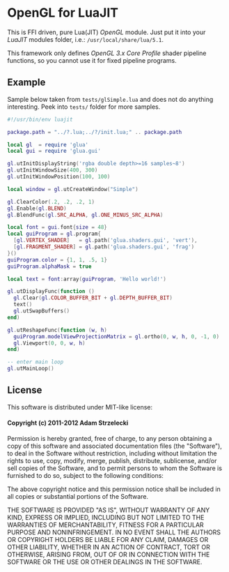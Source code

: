 OpenGL for LuaJIT
=================

This is FFI driven, pure Lua(JIT) *OpenGL* module. Just put it into your *LuaJIT* modules folder, i.e.: `/usr/local/share/lua/5.1`.

This framework only defines *OpenGL 3.x Core Profile* shader pipeline functions, so you cannot use it for fixed pipeline programs.

Example
-------

Sample below taken from `tests/glSimple.lua` and does not do anything interesting. Peek into `tests/` folder for more samples.

```lua
#!/usr/bin/env luajit

package.path = "../?.lua;../?/init.lua;" .. package.path

local gl  = require 'glua'
local gui = require 'glua.gui'

gl.utInitDisplayString('rgba double depth>=16 samples~8')
gl.utInitWindowSize(400, 300)
gl.utInitWindowPosition(100, 100)

local window = gl.utCreateWindow("Simple")

gl.ClearColor(.2, .2, .2, 1)
gl.Enable(gl.BLEND)
gl.BlendFunc(gl.SRC_ALPHA, gl.ONE_MINUS_SRC_ALPHA)

local font = gui.font{size = 48}
local guiProgram = gl.program{
  [gl.VERTEX_SHADER]   = gl.path('glua.shaders.gui', 'vert'),
  [gl.FRAGMENT_SHADER] = gl.path('glua.shaders.gui', 'frag')
}()
guiProgram.color = {1, 1, .5, 1}
guiProgram.alphaMask = true

local text = font:array(guiProgram, 'Hello world!')

gl.utDisplayFunc(function ()
  gl.Clear(gl.COLOR_BUFFER_BIT + gl.DEPTH_BUFFER_BIT)
  text()
  gl.utSwapBuffers()
end)

gl.utReshapeFunc(function (w, h)
  guiProgram.modelViewProjectionMatrix = gl.ortho(0, w, h, 0, -1, 0)
  gl.Viewport(0, 0, w, h)
end)

-- enter main loop
gl.utMainLoop()
```

License
-------

This software is distributed under MIT-like license:

#### Copyright (c) 2011-2012 Adam Strzelecki

Permission is hereby granted, free of charge, to any person obtaining
a copy of this software and associated documentation files (the
"Software"), to deal in the Software without restriction, including
without limitation the rights to use, copy, modify, merge, publish,
distribute, sublicense, and/or sell copies of the Software, and to
permit persons to whom the Software is furnished to do so, subject to
the following conditions:

The above copyright notice and this permission notice shall be
included in all copies or substantial portions of the Software.

THE SOFTWARE IS PROVIDED "AS IS", WITHOUT WARRANTY OF ANY KIND,
EXPRESS OR IMPLIED, INCLUDING BUT NOT LIMITED TO THE WARRANTIES OF
MERCHANTABILITY, FITNESS FOR A PARTICULAR PURPOSE AND
NONINFRINGEMENT. IN NO EVENT SHALL THE AUTHORS OR COPYRIGHT HOLDERS BE
LIABLE FOR ANY CLAIM, DAMAGES OR OTHER LIABILITY, WHETHER IN AN ACTION
OF CONTRACT, TORT OR OTHERWISE, ARISING FROM, OUT OF OR IN CONNECTION
WITH THE SOFTWARE OR THE USE OR OTHER DEALINGS IN THE SOFTWARE.
